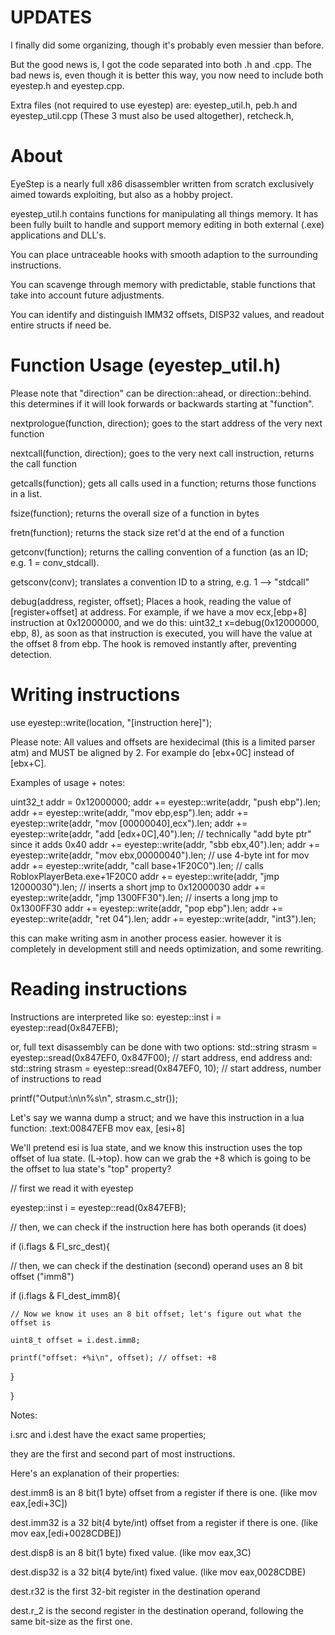 # UPDATES

I finally did some organizing, though it's probably even messier than before.


But the good news is, I got the code separated into both .h and .cpp.
The bad news is, even though it is better this way, you now
need to include both eyestep.h and eyestep.cpp.


Extra files (not required to use eyestep) are:
eyestep_util.h, peb.h and eyestep_util.cpp (These 3 must also be used altogether),
retcheck.h,



# About

EyeStep is a nearly full x86 disassembler written from scratch
exclusively aimed towards exploiting, but also
as a hobby project.

eyestep_util.h contains functions for
manipulating all things memory.
It has been fully built to handle and support memory editing in both external (.exe) applications and DLL's.

You can place untraceable hooks with
smooth adaption to the surrounding instructions.

You can scavenge through memory with predictable, stable functions
that take into account future adjustments.

You can identify and distinguish IMM32 offsets, DISP32 values,
and readout entire structs if need be.



# Function Usage (eyestep_util.h)
Please note that "direction" can be direction::ahead, or direction::behind.
this determines if it will look forwards or backwards starting at "function".

nextprologue(function, direction);    goes to the start address of the very next function


nextcall(function, direction);        goes to the very next call instruction, returns the call function


getcalls(function);                   gets all calls used in a function; returns those functions in a list.


fsize(function);                      returns the overall size of a function in bytes


fretn(function);                      returns the stack size ret'd at the end of a function


getconv(function);                    returns the calling convention of a function (as an ID; e.g. 1 = conv_stdcall).


getsconv(conv);                       translates a convention ID to a string, e.g. 1 --> "stdcall"


debug(address, register, offset);     Places a hook, reading the value of [register+offset] at address. For example, if we have a mov ecx,[ebp+8] instruction at 0x12000000, and we do this: uint32_t x=debug(0x12000000, ebp, 8), as soon as that instruction is executed, you will have the value at the offset 8 from ebp. The hook is removed instantly after, preventing detection.



# Writing instructions

use eyestep::write(location, "[instruction here]");

Please note:
All values and offsets are hexidecimal (this is a limited parser atm) and MUST be aligned by 2.
For example do [ebx+0C] instead of [ebx+C].

Examples of usage + notes:

uint32_t addr = 0x12000000;
addr += eyestep::write(addr, "push ebp").len;
addr += eyestep::write(addr, "mov ebp,esp").len;
addr += eyestep::write(addr, "mov [00000040],ecx").len;
addr += eyestep::write(addr, "add [edx+0C],40").len; // technically "add byte ptr" since it adds 0x40
addr += eyestep::write(addr, "sbb ebx,40").len;
addr += eyestep::write(addr, "mov ebx,00000040").len; // use 4-byte int for mov
addr += eyestep::write(addr, "call base+1F20C0").len; // calls RobloxPlayerBeta.exe+1F20C0
addr += eyestep::write(addr, "jmp 12000030").len; // inserts a short jmp to 0x12000030
addr += eyestep::write(addr, "jmp 1300FF30").len; // inserts a long jmp to 0x1300FF30
addr += eyestep::write(addr, "pop ebp").len;
addr += eyestep::write(addr, "ret 04").len;
addr += eyestep::write(addr, "int3").len;

this can make writing asm in another process easier.
however it is completely in development still and
needs optimization, and some rewriting.





# Reading instructions

Instructions are interpreted like so:
eyestep::inst i = eyestep::read(0x847EFB);

or, full text disassembly can be done with two options:
std::string strasm = eyestep::sread(0x847EF0, 0x847F00); // start address, end address
and:
std::string strasm = eyestep::sread(0x847EF0, 10); // start address, number of instructions to read

printf("Output:\n\n%s\n", strasm.c_str());



Let's say we wanna dump a struct; and we have this instruction in a lua function:
.text:00847EFB                 mov eax, [esi+8]

We'll pretend esi is lua state, and we know this instruction uses the top offset of lua state. (L->top).
how can we grab the +8 which is going to be the offset to lua state's "top" property?

// first we read it with eyestep

eyestep::inst i = eyestep::read(0x847EFB);

// then, we can check if the instruction here has both operands (it does)

if (i.flags & Fl_src_dest){

  // then, we can check if the destination (second) operand uses an 8 bit offset ("imm8")
  
  if (i.flags & Fl_dest_imm8){

    // Now we know it uses an 8 bit offset; let's figure out what the offset is
    
    uint8_t offset = i.dest.imm8;
    
    printf("offset: +%i\n", offset); // offset: +8

  }
  
}


Notes:


i.src and i.dest have the exact same properties;

they are the first and second part of most instructions.

Here's an explanation of their properties:

dest.imm8 is an 8 bit(1 byte) offset from a register if there is one. (like mov eax,[edi+3C])

dest.imm32 is a 32 bit(4 byte/int) offset from a register if there is one. (like mov eax,[edi+0028CDBE])

dest.disp8 is an 8 bit(1 byte) fixed value. (like mov eax,3C)

dest.disp32 is a 32 bit(4 byte/int) fixed value. (like mov eax,0028CDBE)

dest.r32 is the first 32-bit register in the destination operand

dest.r_2 is the second register in the destination operand, following the same bit-size as the first one.
